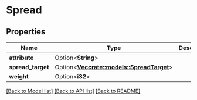 # Spread

## Properties

| Name              | Type                                                            | Description | Notes      |
| ----------------- | --------------------------------------------------------------- | ----------- | ---------- |
| **attribute**     | Option<**String**>                                              |             | [optional] |
| **spread_target** | Option<[**Vec<crate::models::SpreadTarget>**](SpreadTarget.md)> |             | [optional] |
| **weight**        | Option<**i32**>                                                 |             | [optional] |

[[Back to Model list]](../README.md#documentation-for-models)
[[Back to API list]](../README.md#documentation-for-api-endpoints)
[[Back to README]](../README.md)
